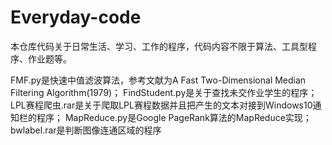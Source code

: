 # Everyday-code
本仓库代码关于日常生活、学习、工作的程序，代码内容不限于算法、工具型程序、作业题等。

FMF.py是快速中值滤波算法，参考文献为A Fast Two-Dimensional Median Filtering Algorithm(1979)；
FindStudent.py是关于查找未交作业学生的程序；
LPL赛程爬虫.rar是关于爬取LPL赛程数据并且把产生的文本对接到Windows10通知栏的程序；
MapReduce.py是Google PageRank算法的MapReduce实现；
bwlabel.rar是判断图像连通区域的程序
